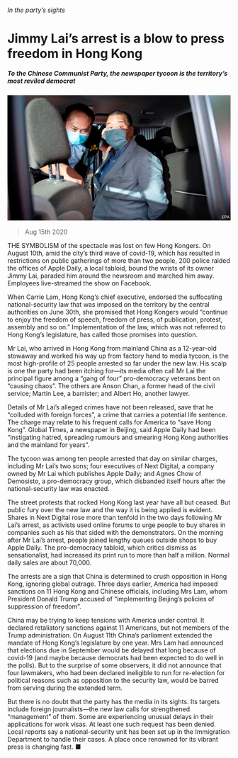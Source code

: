 ###### In the party’s sights

# Jimmy Lai’s arrest is a blow to press freedom in Hong Kong 

##### To the Chinese Communist Party, the newspaper tycoon is the territory’s most reviled democrat 

![image](images/20200815_CNP001_0.jpg) 

> Aug 15th 2020 

THE SYMBOLISM of the spectacle was lost on few Hong Kongers. On August 10th, amid the city’s third wave of covid-19, which has resulted in restrictions on public gatherings of more than two people, 200 police raided the offices of Apple Daily, a local tabloid, bound the wrists of its owner Jimmy Lai, paraded him around the newsroom and marched him away. Employees live-streamed the show on Facebook.

When Carrie Lam, Hong Kong’s chief executive, endorsed the suffocating national-security law that was imposed on the territory by the central authorities on June 30th, she promised that Hong Kongers would “continue to enjoy the freedom of speech, freedom of press, of publication, protest, assembly and so on.” Implementation of the law, which was not referred to Hong Kong’s legislature, has called those promises into question.


Mr Lai, who arrived in Hong Kong from mainland China as a 12-year-old stowaway and worked his way up from factory hand to media tycoon, is the most high-profile of 25 people arrested so far under the new law. His scalp is one the party had been itching for—its media often call Mr Lai the principal figure among a “gang of four” pro-democracy veterans bent on “causing chaos”. The others are Anson Chan, a former head of the civil service; Martin Lee, a barrister; and Albert Ho, another lawyer.

Details of Mr Lai’s alleged crimes have not been released, save that he “colluded with foreign forces”, a crime that carries a potential life sentence. The charge may relate to his frequent calls for America to “save Hong Kong”. Global Times, a newspaper in Beijing, said Apple Daily had been “instigating hatred, spreading rumours and smearing Hong Kong authorities and the mainland for years”.

The tycoon was among ten people arrested that day on similar charges, including Mr Lai’s two sons; four executives of Next Digital, a company owned by Mr Lai which publishes Apple Daily; and Agnes Chow of Demosisto, a pro-democracy group, which disbanded itself hours after the national-security law was enacted.

The street protests that rocked Hong Kong last year have all but ceased. But public fury over the new law and the way it is being applied is evident. Shares in Next Digital rose more than tenfold in the two days following Mr Lai’s arrest, as activists used online forums to urge people to buy shares in companies such as his that sided with the demonstrators. On the morning after Mr Lai’s arrest, people joined lengthy queues outside shops to buy Apple Daily. The pro-democracy tabloid, which critics dismiss as sensationalist, had increased its print run to more than half a million. Normal daily sales are about 70,000.

The arrests are a sign that China is determined to crush opposition in Hong Kong, ignoring global outrage. Three days earlier, America had imposed sanctions on 11 Hong Kong and Chinese officials, including Mrs Lam, whom President Donald Trump accused of “implementing Beijing’s policies of suppression of freedom”.

China may be trying to keep tensions with America under control. It declared retaliatory sanctions against 11 Americans, but not members of the Trump administration. On August 11th China’s parliament extended the mandate of Hong Kong’s legislature by one year. Mrs Lam had announced that elections due in September would be delayed that long because of covid-19 (and maybe because democrats had been expected to do well in the polls). But to the surprise of some observers, it did not announce that four lawmakers, who had been declared ineligible to run for re-election for political reasons such as opposition to the security law, would be barred from serving during the extended term.

But there is no doubt that the party has the media in its sights. Its targets include foreign journalists—the new law calls for strengthened “management” of them. Some are experiencing unusual delays in their applications for work visas. At least one such request has been denied. Local reports say a national-security unit has been set up in the Immigration Department to handle their cases. A place once renowned for its vibrant press is changing fast. ■

